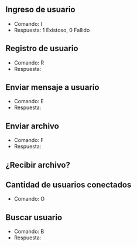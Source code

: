 ## Ingreso de usuario
- Comando: I <Username>
- Respuesta: 1 Existoso, 0 Fallido

## Registro de usuario
- Comando: R <Username>
- Respuesta: 

## Enviar mensaje a usuario
- Comando: E <Username>
- Respuesta:

## Enviar archivo
- Comando: F <Directorio> <Username>
- Respuesta: 

## ¿Recibir archivo?

## Cantidad de usuarios conectados
- Comando: O

## Buscar usuario
- Comando: B <Username>
- Respuesta: 
